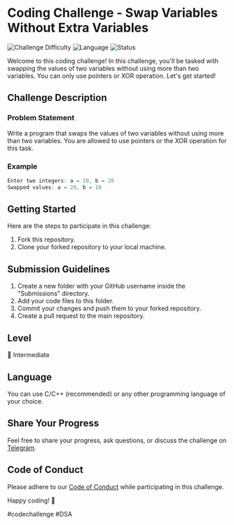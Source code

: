 # Coding Challenge - Swap Variables Without Extra Variables

![Challenge Difficulty](https://img.shields.io/badge/Level-Intermediate-brightgreen)
![Language](https://img.shields.io/badge/Language-C%2FC%2B%2B-blue)
![Status](https://img.shields.io/badge/Status-In%20Progress-orange)

Welcome to this coding challenge! In this challenge, you'll be tasked with swapping the values of two variables without using more than two variables. You can only use pointers or XOR operation. Let's get started!

## Challenge Description

### Problem Statement

Write a program that swaps the values of two variables without using more than two variables. You are allowed to use pointers or the XOR operation for this task.

### Example
```c
Enter two integers: a = 10, b = 20
Swapped values: a = 20, b = 10
```

## Getting Started

Here are the steps to participate in this challenge:

1. Fork this repository.
2. Clone your forked repository to your local machine.

## Submission Guidelines

1. Create a new folder with your GitHub username inside the "Submissions" directory.
2. Add your code files to this folder.
3. Commit your changes and push them to your forked repository.
4. Create a pull request to the main repository.

## Level

🌟 Intermediate

## Language

You can use C/C++ (recommended) or any other programming language of your choice.

## Share Your Progress

Feel free to share your progress, ask questions, or discuss the challenge on [Telegram](https://t.me/Programmers_Nation).

## Code of Conduct

Please adhere to our [Code of Conduct](CODE_OF_CONDUCT.md) while participating in this challenge.

Happy coding! 🚀

#codechallenge #DSA

